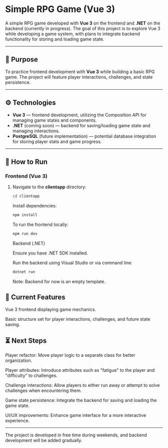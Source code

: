 # Simple RPG Game (Vue 3)

A simple RPG game developed with **Vue 3** on the frontend and **.NET**
on the backend (currently in progress). The goal of this project is to explore
Vue 3 while developing a game system, with plans to integrate backend functionality
for storing and loading game state.

---

## 🧠 Purpose

To practice frontend development with **Vue 3** while building a basic RPG game.
The project will feature player interactions, challenges, and state persistence.

---

## ⚙️ Technologies

- **Vue 3** — frontend development, utilizing the Composition API for managing game states and components.
- **.NET** (coming soon) — backend for saving/loading game state and managing interactions.
- **PostgreSQL** (future implementation) — potential database integration for storing player stats and game progress.

---

## 🚀 How to Run

### Frontend (Vue 3)

1. Navigate to the **clientapp** directory:
   ```bash
   cd clientapp
   ```

    Install dependencies:

    ```bash
    npm install
    ```

    To run the frontend locally:

    ```bash
    npm run dev
    ```

    Backend (.NET)

    Ensure you have .NET SDK installed.

    Run the backend using Visual Studio or via command line:

    ```bash
    dotnet run
    ```

    Note: Backend for now is an empty template.

## 🧩 Current Features

Vue 3 frontend displaying game mechanics.

Basic structure set for player interactions, challenges, and future state saving.

## ⏳ Next Steps

Player refactor: Move player logic to a separate class for better organization.

Player attributes: Introduce attributes such as "fatigue" to the player and "difficulty" to challenges.

Challenge interactions: Allow players to either run away or attempt to solve challenges when encountering them.

Game state persistence: Integrate the backend for saving and loading the game state.

UI/UX improvements: Enhance game interface for a more interactive experience.

---

The project is developed in free time during weekends, and backend development will be added gradually.
